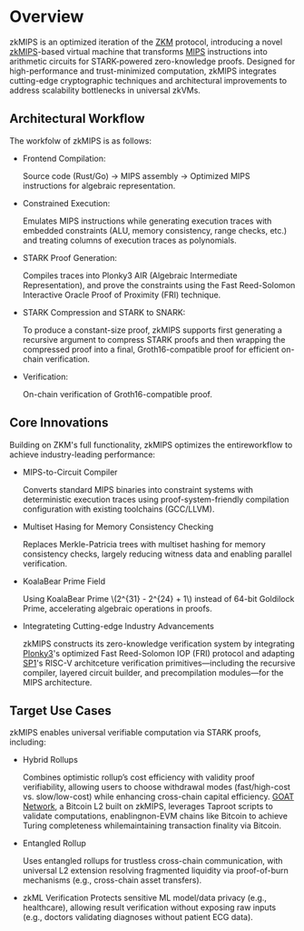# Overview

zkMIPS is an optimized iteration of the [ZKM](https://docs.zkm.io/introduction) protocol, introducing a novel [​zkMIPS](https://github.com/zkMIPS)-based virtual machine that transforms [MIPS](https://en.wikipedia.org/wiki/MIPS_architecture) instructions into arithmetic circuits for STARK-powered zero-knowledge proofs. Designed for high-performance and trust-minimized computation, zkMIPS integrates cutting-edge cryptographic techniques and architectural improvements to address scalability bottlenecks in universal zkVMs.

## Architectural Workflow

The workfolw of zkMIPS is as follows:
- ​Frontend Compilation:
  
  Source code (Rust/Go) → MIPS assembly → Optimized MIPS instructions for algebraic representation.
- ​Constrained Execution:

  Emulates MIPS instructions while generating execution traces with embedded constraints (ALU, memory consistency, range checks, etc.) and treating columns of execution traces as polynomials.
- ​STARK Proof Generation:

  Compiles traces into Plonky3 AIR (Algebraic Intermediate Representation), and prove the constraints using the Fast Reed-Solomon Interactive Oracle Proof of Proximity (FRI) technique.
- STARK Compression and STARK to SNARK:
  
  To produce a constant-size proof, zkMIPS supports first generating a recursive argument to compress STARK proofs and then wrapping the compressed proof into a final, Groth16-compatible proof for ​efficient on-chain verification.
- Verification:
  
  On-chain verification of Groth16-compatible proof.

## Core Innovations
Building on ZKM's full functionality, zkMIPS optimizes the entire ​workflow to achieve industry-leading performance: 
- ​MIPS-to-Circuit Compiler
  
  Converts standard MIPS binaries into constraint systems with deterministic execution traces using proof-system-friendly compilation configuration with existing toolchains (GCC/LLVM).
- Multiset Hasing for Memory Consistency Checking

  Replaces Merkle-Patricia trees with multiset hashing for memory consistency checks, largely reducing witness data and enabling parallel verification.
- ​KoalaBear Prime Field

  Using KoalaBear Prime \\(2^{31} - 2^{24} + 1\\) instead of 64-bit Goldilock Prime, accelerating algebraic operations in proofs.
- Integrateting Cutting-edge Industry Advancements

  zkMIPS constructs its zero-knowledge verification system by integrating [Plonky3](https://github.com/Plonky3/Plonky3)'s optimized ​​Fast Reed-Solomon IOP (FRI)​​ protocol and adapting [SP1](https://github.com/succinctlabs/sp1)'s ​​RISC-V architceture verification primitives​​—including the recursive compiler, layered circuit builder, and precompilation modules—for the MIPS architecture.

## Target Use Cases
zkMIPS enables ​universal verifiable computation via STARK proofs, including:
- Hybrid Rollups
  
  Combines optimistic rollup’s cost efficiency with validity proof verifiability, allowing users to choose withdrawal modes (fast/high-cost vs. slow/low-cost) while enhancing cross-chain capital efficiency. [GOAT Network](https://www.goat.network/), a Bitcoin L2 ​built on zkMIPS, leverages Taproot scripts to validate computations, enabling ​non-EVM chains like Bitcoin to achieve Turing completeness while ​maintaining transaction finality via Bitcoin.
- Entangled Rollup

  Uses entangled rollups for trustless cross-chain communication, with universal L2 extension resolving fragmented liquidity via proof-of-burn mechanisms (e.g., cross-chain asset transfers).
- zkML Verification
  Protects sensitive ML model/data privacy (e.g., healthcare), allowing result verification without exposing raw inputs (e.g., doctors validating diagnoses without patient ECG data).

